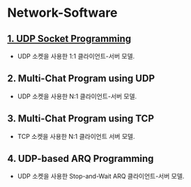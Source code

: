 # Network-Software
## [1. UDP Socket Programming](https://github.com/qkrdudwls/Network-Software/tree/main/UDP%20Socket%20Programming)
* UDP 소켓을 사용한 1:1 클라이언트-서버 모델.
## 2. Multi-Chat Program using UDP
* UDP 소켓을 사용한 N:1 클라이언트-서버 모델.
## 3. Multi-Chat Program using TCP
* TCP 소켓을 사용한 N:1 클라이언트 서버 모델.
## 4. UDP-based ARQ Programming
* UDP 소켓을 사용한 Stop-and-Wait ARQ 클라이언트-서버 모델.

